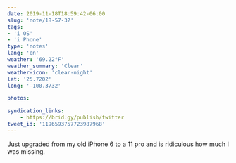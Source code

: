 ```yaml
---
date: 2019-11-18T18:59:42-06:00
slug: 'note/18-57-32'
tags:
- 'i OS'
- 'i Phone'
type: 'notes'
lang: 'en'
weather: '69.22°F'
weather_summary: 'Clear'
weather-icon: 'clear-night'
lat: '25.7202'
long: '-100.3732'

photos:

syndication_links:
    - https://brid.gy/publish/twitter
tweet_id: '1196593757723987968'
---
```

Just upgraded from my old iPhone 6 to a 11 pro and is ridiculous how much I was missing. 
 